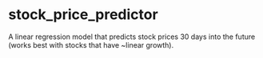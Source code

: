 # stock_price_predictor
A linear regression model that predicts stock prices 30 days into the future (works best with stocks that have ~linear growth).
